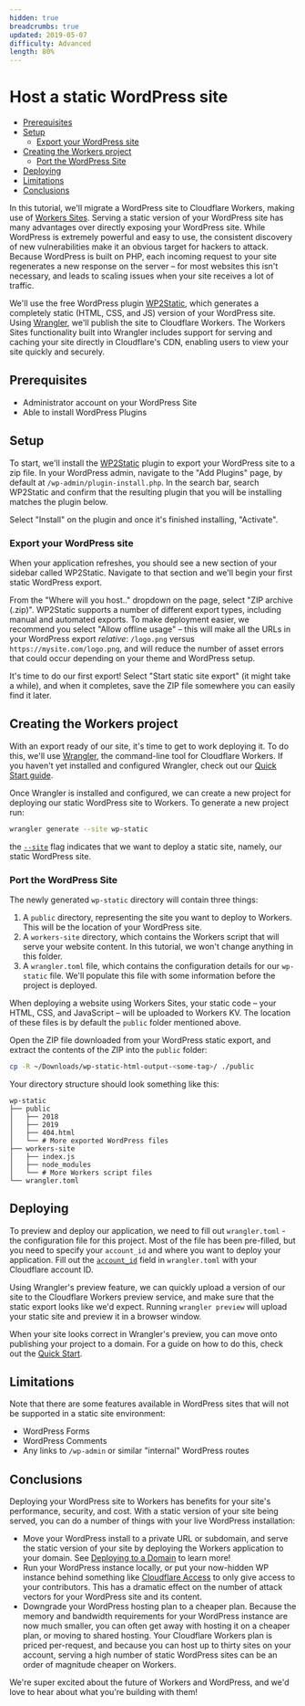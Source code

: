 ```yaml
---
hidden: true
breadcrumbs: true
updated: 2019-05-07
difficulty: Advanced
length: 80%
---
```


# Host a static WordPress site

- [Prerequisites](#prerequisites)
- [Setup](#setup)
  - [Export your WordPress site](#export-your-wordpress-site)
- [Creating the Workers project](#creating-the-workers-project)
  - [Port the WordPress Site](#port-the-wordpress-site)
- [Deploying](#deploying)
- [Limitations](#limitations)
- [Conclusions](#conclusions)

In this tutorial, we'll migrate a WordPress site to Cloudflare Workers, making use of [Workers Sites](/sites). Serving a static version of your WordPress site has many advantages over directly exposing your WordPress site. While WordPress is extremely powerful and easy to use, the consistent discovery of new vulnerabilities make it an obvious target for hackers to attack. Because WordPress is built on PHP, each incoming request to your site regenerates a new response on the server – for most websites this isn't necessary, and leads to scaling issues when your site receives a lot of traffic.

We'll use the free WordPress plugin [WP2Static](https://wordpress.org/plugins/static-html-output-plugin/), which generates a completely static (HTML, CSS, and JS) version of your WordPress site. Using [Wrangler](https://github.com/cloudflare/wrangler), we'll publish the site to Cloudflare Workers. The Workers Sites functionality built into Wrangler includes support for serving and caching your site directly in Cloudflare's CDN, enabling users to view your site quickly and securely.

## Prerequisites

- Administrator account on your WordPress Site
- Able to install WordPress Plugins

## Setup

To start, we'll install the [WP2Static](https://wordpress.org/plugins/static-html-output-plugin/) plugin to export your WordPress site to a zip file. In your WordPress admin, navigate to the "Add Plugins" page, by default at `/wp-admin/plugin-install.php`. In the search bar, search WP2Static and confirm that the resulting plugin that you will be installing matches the plugin below.


Select "Install" on the plugin and once it's finished installing, "Activate".

### Export your WordPress site

When your application refreshes, you should see a new section of your sidebar called WP2Static. Navigate to that section and we'll begin your first static WordPress export.

From the "Where will you host.." dropdown on the page, select "ZIP archive (.zip)". WP2Static supports a number of different export types, including manual and automated exports. To make deployment easier, we recommend you select "Allow offline usage" – this will make all the URLs in your WordPress export _relative_: `/logo.png` versus `https://mysite.com/logo.png`, and will reduce the number of asset errors that could occur depending on your theme and WordPress setup.

It's time to do our first export! Select "Start static site export" (it might take a while), and when it completes, save the ZIP file somewhere you can easily find it later.


## Creating the Workers project

With an export ready of our site, it's time to get to work deploying it. To do this, we'll use [Wrangler](https://github.com/cloudflare/wrangler), the command-line tool for Cloudflare Workers. If you haven't yet installed and configured Wrangler, check out our [Quick Start guide](/quickstart).

Once Wrangler is installed and configured, we can create a new project for deploying our static WordPress site to Workers. To generate a new project run:

```sh
wrangler generate --site wp-static
```

the [`--site`](/tooling/wrangler/sites/#commands) flag indicates that we want to deploy a static site, namely, our static WordPress site.

### Port the WordPress Site

The newly generated `wp-static` directory will contain three things:

1. A `public` directory, representing the site you want to deploy to Workers. This will be the location of your WordPress site.
2. A `workers-site` directory, which contains the Workers script that will serve your website content. In this tutorial, we won't change anything in this folder.
3. A `wrangler.toml` file, which contains the configuration details for our `wp-static` file. We'll populate this file with some information before the project is deployed.

When deploying a website using Workers Sites, your static code – your HTML, CSS, and JavaScript – will be uploaded to Workers KV. The location of these files is by default the `public` folder mentioned above.

Open the ZIP file downloaded from your WordPress static export, and extract the contents of the ZIP into the `public` folder:

```sh
cp -R ~/Downloads/wp-static-html-output-<some-tag>/ ./public
```

Your directory structure should look something like this:

```
wp-static
├── public
│   ├── 2018
│   ├── 2019
│   ├── 404.html
│   └── # More exported WordPress files
├── workers-site
│   ├── index.js
│   ├── node_modules
│   └── # More Workers script files
└── wrangler.toml
```

## Deploying

To preview and deploy our application, we need to fill out `wrangler.toml` - the configuration file for this project. Most of the file has been pre-filled, but you need to specify your `account_id` and where you want to deploy your application. Fill out the [`account_id`](/quickstart/#account-id-and-zone-id) field in `wrangler.toml` with your Cloudflare account ID.

Using Wrangler's preview feature, we can quickly upload a version of our site to the Cloudflare Workers preview service, and make sure that the static export looks like we'd expect. Running `wrangler preview` will upload your static site and preview it in a browser window.

When your site looks correct in Wrangler's preview, you can move onto publishing your project to a domain. For a guide on how to do this, check out the [Quick Start](/quickstart/#publish-your-project).

## Limitations

Note that there are some features available in WordPress sites that will not be supported in a static site environment:

- WordPress Forms
- WordPress Comments
- Any links to `/wp-admin` or similar "internal" WordPress routes

## Conclusions

Deploying your WordPress site to Workers has benefits for your site's performance, security, and cost. With a static version of your site being served, you can do a number of things with your live WordPress installation:

- Move your WordPress install to a private URL or subdomain, and serve the static version of your site by deploying the Workers application to your domain. See [Deploying to a Domain](/quickstart/#publish-to-your-domain) to learn more!
- Run your WordPress instance locally, or put your now-hidden WP instance behind something like [Cloudflare Access](https://www.cloudflare.com/products/cloudflare-access/) to only give access to your contributors. This has a dramatic effect on the number of attack vectors for your WordPress site and its content.
- Downgrade your WordPress hosting plan to a cheaper plan. Because the memory and bandwidth requirements for your WordPress instance are now much smaller, you can often get away with hosting it on a cheaper plan, or moving to shared hosting. Your Cloudflare Workers plan is priced per-request, and because you can host up to thirty sites on your account, serving a high number of static WordPress sites can be an order of magnitude cheaper on Workers.

We're super excited about the future of Workers and WordPress, and we'd love to hear about what you're building with them!
